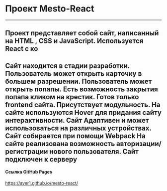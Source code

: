 # Проект Mesto-React
---
Проект представляет собой сайт, написанный на **HTML** , **CSS** и **JavaScript**.
Используется **React** с ко
---
Сайт находится в стадии разработки.
Пользователь может открыть карточку в большем разрешении.
Пользователь может открыть попапы.
Есть возможность закрытия попапа кликом на крестик. 
Готов только frontend сайта. Присутствует модульность.
На сайте используются **Hover** для придания сайту интерактивности.
Сайт **Адаптивен** и может использоваться на различных устройствах.
Сайт собирается при помощи **Webpack**
На сайте реализована возможность авторизации/регистрации нового пользователя.
Сайт подключен к серверу
---
#### Ссылка GitHub Pages
https://aver1.github.io/mesto-react/